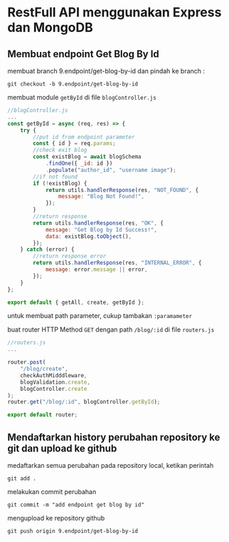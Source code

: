 # RestFull API menggunakan Express dan MongoDB

## Membuat endpoint Get Blog By Id

membuat branch 9.endpoint/get-blog-by-id dan pindah ke branch :

```console
git checkout -b 9.endpoint/get-blog-by-id
```

membuat module `getById` di file `blogController.js`

```js
//blogController.js
...
const getById = async (req, res) => {
    try {
        //put id from endpoint parameter
        const { id } = req.params;
        //check exit blog
        const existBlog = await blogSchema
            .findOne({ _id: id })
            .populate("author_id", "username image");
        //if not found
        if (!existBlog) {
            return utils.handlerResponse(res, "NOT_FOUND", {
                message: "Blog Not Found!",
            });
        }
        //return response
        return utils.handlerResponse(res, "OK", {
            message: "Get Blog by Id Success!",
            data: existBlog.toObject(),
        });
    } catch (error) {
        //return response error
        return utils.handlerResponse(res, "INTERNAL_ERROR", {
            message: error.message || error,
        });
    }
};

export default { getAll, create, getById };
```

untuk membuat path parameter, cukup tambakan `:paramameter`

buat router HTTP Method `GET` dengan path `/blog/:id` di file `routers.js`

```js
//routers.js
...

router.post(
    "/blog/create",
    checkAuthMidddleware,
    blogValidation.create,
    blogController.create
);
router.get("/blog/:id", blogController.getById);

export default router;
```

## Mendaftarkan history perubahan repository ke git dan upload ke github

medaftarkan semua perubahan pada repository local, ketikan perintah

```console
git add .
```

melakukan commit perubahan

```console
git commit -m "add endpoint get blog by id"
```

mengupload ke repository github

```console
git push origin 9.endpoint/get-blog-by-id
```
